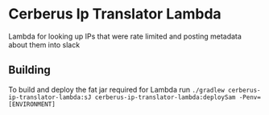 # Cerberus Ip Translator Lambda

Lambda for looking up IPs that were rate limited and posting metadata about them into slack


## Building

To build and deploy the fat jar required for Lambda run `./gradlew cerberus-ip-translator-lambda:sJ cerberus-ip-translator-lambda:deploySam -Penv=[ENVIRONMENT]`
